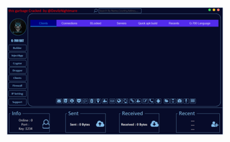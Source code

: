 ![Screenshot](https://raw.githubusercontent.com/Cryakl/Ultimate-RAT-Collection/refs/heads/main/G700Rat/G-700%20RAT%20V5.0.0/Screenshot.png)
